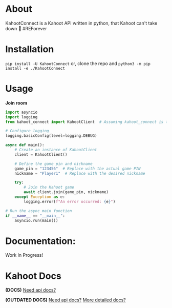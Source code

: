 # About
KahootConnect is a Kahoot API written in python, that Kahoot can't take down 🤡 #REForever

# Installation

`pip install -U KahootConnect`
or, clone the repo and
`python3 -m pip install -e ./KahootConnect`

# Usage

**Join room**
```python
import asyncio
import logging
from kahoot_connect import KahootClient  # Assuming kahoot_connect is the module name where KahootClient is defined

# Configure logging
logging.basicConfig(level=logging.DEBUG)

async def main():
    # Create an instance of KahootClient
    client = KahootClient()

    # Define the game pin and nickname
    game_pin = "123456"  # Replace with the actual game PIN
    nickname = "Player1"  # Replace with the desired nickname

    try:
        # Join the Kahoot game
        await client.join(game_pin, nickname)
    except Exception as e:
        logging.error(f"An error occurred: {e}")

# Run the async main function
if __name__ == "__main__":
    asyncio.run(main())
```

# Documentation:
Work In Progress!

# Kahoot Docs
**(DOCS)**
 [Need api docs?](KahootProtocol.md)

**(OUTDATED DOCS)**
 [Need api docs?](KahootProtocolOutdated.md)
 [More detailed docs?](KahootProtocolDetailedOutdated.md)
